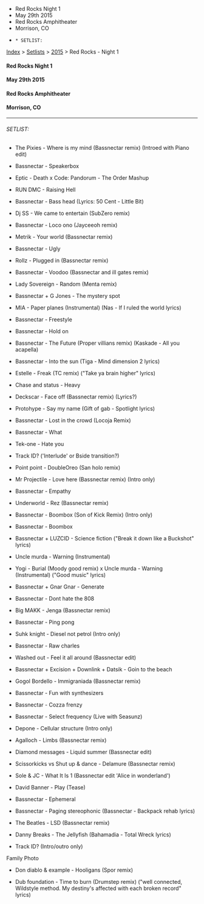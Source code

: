   * Red Rocks Night 1
  * May 29th 2015
  * Red Rocks Amphitheater
  * Morrison, CO
  *     * SETLIST:

[Index](https://www.reddit.com/r/bassnectar/wiki/index) >
[Setlists](https://www.reddit.com/r/bassnectar/wiki/interactive/setlists) >
[2015](https://www.reddit.com/r/bassnectar/wiki/interactive/setlists/2015) >
Red Rocks - Night 1

#### Red Rocks Night 1

#### May 29th 2015

#### Red Rocks Amphitheater

#### Morrison, CO



* * *

###### SETLIST:

  * The Pixies - Where is my mind (Bassnectar remix) (Introed with Piano edit)

  * Bassnectar - Speakerbox

  * Eptic - Death x Code: Pandorum - The Order Mashup

  * RUN DMC - Raising Hell

  * Bassnectar - Bass head (Lyrics: 50 Cent - Little Bit)

  * Dj SS - We came to entertain (SubZero remix)

  * Bassnectar - Loco ono (Jayceeoh remix)

  * Metrik - Your world (Bassnectar remix)

  * Bassnectar - Ugly

  * Rollz - Plugged in (Bassnectar remix)

  * Bassnectar - Voodoo (Bassnectar and ill gates remix)

  * Lady Sovereign - Random (Menta remix)

  * Bassnectar + G Jones - The mystery spot

  * MIA - Paper planes (Instrumental) (Nas - If I ruled the world lyrics)

  * Bassnectar - Freestyle

  * Bassnectar - Hold on

  * Bassnectar - The Future (Proper villians remix) (Kaskade - All you acapella)

  * Bassnectar - Into the sun (Tiga - Mind dimension 2 lyrics)

  * Estelle - Freak (TC remix) ("Take ya brain higher" lyrics)

  * Chase and status - Heavy

  * Deckscar - Face off (Bassnectar remix) (Lyrics?)

  * Protohype - Say my name (Gift of gab - Spotlight lyrics)

  * Bassnectar - Lost in the crowd (Locoja Remix)

  * Bassnectar - What

  * Tek-one - Hate you

  * Track ID? ('Interlude' or Bside transition?)

  * Point point - DoubleOreo (San holo remix)

  * Mr Projectile - Love here (Bassnectar remix) (Intro only)

  * Bassnectar - Empathy

  * Underworld - Rez (Bassnectar remix)

  * Bassnectar - Boombox (Son of Kick Remix) (Intro only)

  * Bassnectar - Boombox

  * Bassnectar + LUZCID - Science fiction ("Break it down like a Buckshot" lyrics)

  * Uncle murda - Warning (Instrumental)

  * Yogi - Burial (Moody good remix) x Uncle murda - Warning (Instrumental) ("Good music" lyrics)

  * Bassnectar + Gnar Gnar - Generate

  * Bassnectar - Dont hate the 808

  * Big MAKK - Jenga (Bassnectar remix)

  * Bassnectar - Ping pong

  * Suhk knight - Diesel not petrol (Intro only)

  * Bassnectar - Raw charles

  * Washed out - Feel it all around (Bassnectar edit)

  * Bassnectar + Excision + Downlink + Datsik - Goin to the beach

  * Gogol Bordello - Immigraniada (Bassnectar remix)

  * Bassnectar - Fun with synthesizers

  * Bassnectar - Cozza frenzy

  * Bassnectar - Select frequency (Live with Seasunz)

  * Depone - Cellular structure (Intro only)

  * Agalloch - Limbs (Bassnectar remix)

  * Diamond messages - Liquid summer (Bassnectar edit)

  * Scissorkicks vs Shut up & dance - Delamure (Bassnectar remix)

  * Sole & JC - What It Is 1 (Bassnectar edit 'Alice in wonderland')

  * David Banner - Play (Tease)

  * Bassnectar - Ephemeral

  * Bassnectar - Paging stereophonic (Bassnectar - Backpack rehab lyrics)

  * The Beatles - LSD (Bassnectar remix)

  * Danny Breaks - The Jellyfish (Bahamadia - Total Wreck lyrics)

  * Track ID? (Intro/outro only)

Family Photo

  * Don diablo & example - Hooligans (Spor remix)

  * Dub foundation - Time to burn (Drumstep remix) ("well connected, Wildstyle method. My destiny's affected with each broken record" lyrics)

